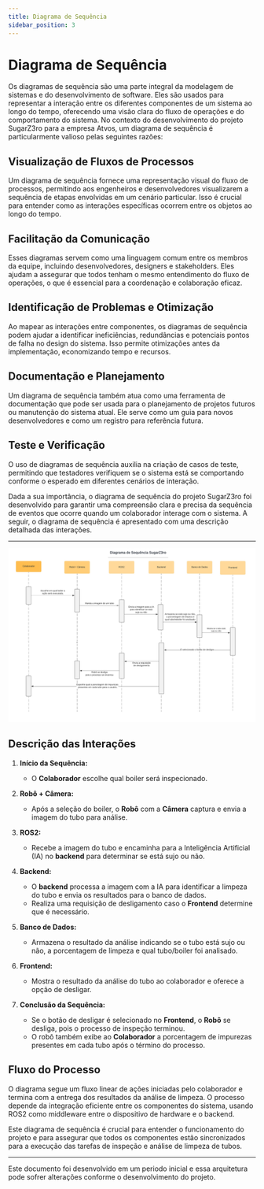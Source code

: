 ```yaml
---
title: Diagrama de Sequência
sidebar_position: 3
---
```



# Diagrama de Sequência

Os diagramas de sequência são uma parte integral da modelagem de sistemas e do desenvolvimento de software. Eles são usados para representar a interação entre os diferentes componentes de um sistema ao longo do tempo, oferecendo uma visão clara do fluxo de operações e do comportamento do sistema. No contexto do desenvolvimento do projeto SugarZ3ro para a empresa Atvos, um diagrama de sequência é particularmente valioso pelas seguintes razões:

## Visualização de Fluxos de Processos
Um diagrama de sequência fornece uma representação visual do fluxo de processos, permitindo aos engenheiros e desenvolvedores visualizarem a sequência de etapas envolvidas em um cenário particular. Isso é crucial para entender como as interações específicas ocorrem entre os objetos ao longo do tempo.

## Facilitação da Comunicação
Esses diagramas servem como uma linguagem comum entre os membros da equipe, incluindo desenvolvedores, designers e stakeholders. Eles ajudam a assegurar que todos tenham o mesmo entendimento do fluxo de operações, o que é essencial para a coordenação e colaboração eficaz.

## Identificação de Problemas e Otimização
Ao mapear as interações entre componentes, os diagramas de sequência podem ajudar a identificar ineficiências, redundâncias e potenciais pontos de falha no design do sistema. Isso permite otimizações antes da implementação, economizando tempo e recursos.

## Documentação e Planejamento
Um diagrama de sequência também atua como uma ferramenta de documentação que pode ser usada para o planejamento de projetos futuros ou manutenção do sistema atual. Ele serve como um guia para novos desenvolvedores e como um registro para referência futura.

## Teste e Verificação
O uso de diagramas de sequência auxilia na criação de casos de teste, permitindo que testadores verifiquem se o sistema está se comportando conforme o esperado em diferentes cenários de interação.

Dada a sua importância, o diagrama de sequência do projeto SugarZ3ro foi desenvolvido para garantir uma compreensão clara e precisa da sequência de eventos que ocorre quando um colaborador interage com o sistema. A seguir, o diagrama de sequência é apresentado com uma descrição detalhada das interações.

---


![Diagrama de Sequência SugarZ3ro](../../../static/img/sprint-1/diagrama_de_sequencia.jpeg)


## Descrição das Interações

1. **Início da Sequência:**
   - O **Colaborador** escolhe qual boiler será inspecionado.

2. **Robô + Câmera:**
   - Após a seleção do boiler, o **Robô** com a **Câmera** captura e envia a imagem do tubo para análise.

3. **ROS2:**
   - Recebe a imagem do tubo e encaminha para a Inteligência Artificial (IA) no **backend** para determinar se está sujo ou não.

4. **Backend:**
   - O **backend** processa a imagem com a IA para identificar a limpeza do tubo e envia os resultados para o banco de dados.
   - Realiza uma requisição de desligamento caso o **Frontend** determine que é necessário.

5. **Banco de Dados:**
   - Armazena o resultado da análise indicando se o tubo está sujo ou não, a porcentagem de limpeza e qual tubo/boiler foi analisado.

6. **Frontend:**
   - Mostra o resultado da análise do tubo ao colaborador e oferece a opção de desligar.

7. **Conclusão da Sequência:**
   - Se o botão de desligar é selecionado no **Frontend**, o **Robô** se desliga, pois o processo de inspeção terminou.
   - O robô também exibe ao **Colaborador** a porcentagem de impurezas presentes em cada tubo após o término do processo.

## Fluxo do Processo

O diagrama segue um fluxo linear de ações iniciadas pelo colaborador e termina com a entrega dos resultados da análise de limpeza. O processo depende da integração eficiente entre os componentes do sistema, usando ROS2 como middleware entre o dispositivo de hardware e o backend.

Este diagrama de sequência é crucial para entender o funcionamento do projeto e para assegurar que todos os componentes estão sincronizados para a execução das tarefas de inspeção e análise de limpeza de tubos.

---

Este documento foi desenvolvido em um periodo inicial e essa arquitetura pode sofrer alterações conforme o desenvolvimento do projeto.

